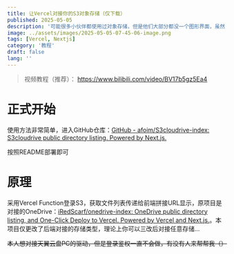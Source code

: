 ```yaml
---
title: 让Vercel对接你的S3对象存储（仅下载）
published: 2025-05-05
description: '可能很多小伙伴都使用过对象存储，但是他们大部分都没一个图形界面，虽然近年来有了AList这么一个非常全能的服务，但是仍然需要独立服务器，本篇将使用Vercel Function搭建一个精美的S3文件下载'
image: ../assets/images/2025-05-05-07-45-06-image.png
tags: [Vercel, Nextjs]
category: '教程'
draft: false 
lang: ''
---
```


> 视频教程（推荐）： https://www.bilibili.com/video/BV17b5gz5Ea4

# 正式开始

使用方法非常简单，进入GitHub仓库：[GitHub - afoim/S3cloudrive-index: S3cloudrive public directory listing. Powered by Next.js.](https://github.com/afoim/S3cloudrive-index)

按照README部署即可

# 原理

采用Vercel Function登录S3，获取文件列表传递给前端拼接URL显示，原项目是对接的OneDrive：[iRedScarf/onedrive-index: OneDrive public directory listing, and One-Click Deploy to Vercel. Powered by Vercel and Next.js.](https://github.com/iRedScarf/onedrive-index)。本项目仅更改了后端对接的存储类型，理论上你可以三改后对接任意存储...

~~本人想对接天翼云盘PC的驱动，但是登录鉴权一直不会做，有没有人来帮帮我（）~~
